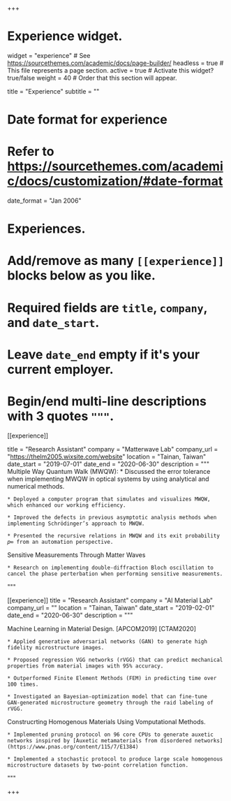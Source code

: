 +++
# Experience widget.
widget = "experience"  # See https://sourcethemes.com/academic/docs/page-builder/
headless = true  # This file represents a page section.
active = true  # Activate this widget? true/false
weight = 40  # Order that this section will appear.

title = "Experience"
subtitle = ""

# Date format for experience
#   Refer to https://sourcethemes.com/academic/docs/customization/#date-format
date_format = "Jan 2006"

# Experiences.
#   Add/remove as many `[[experience]]` blocks below as you like.
#   Required fields are `title`, `company`, and `date_start`.
#   Leave `date_end` empty if it's your current employer.
#   Begin/end multi-line descriptions with 3 quotes `"""`.
[[experience]]

  title = "Research Assistant"
  company = "Matterwave Lab"
  company_url = "https://thelm2005.wixsite.com/website"
  location = "Tainan, Taiwan"
  date_start = "2019-07-01"
  date_end = "2020-06-30"
  description = """
  Multiple Way Quantum Walk (MWQW):
    * Discussed the error tolerance when implementing MWQW in optical systems by using analytical and numerical methods.

    * Deployed a computer program that simulates and visualizes MWQW, which enhanced our working efficiency.

    * Improved the defects in previous asymptotic analysis methods when implementing Schrödinger’s approach to MWQW.

    * Presented the recursive relations in MWQW and its exit probability 𝑝∞ from an automation perspective.

  Sensitive Measurements Through Matter Waves

    * Research on implementing double‑diffraction Bloch oscillation to cancel the phase perterbation when performing sensitive measurements.
  """

[[experience]]
  title = "Research Assistant"
  company = "AI Material Lab"
  company_url = ""
  location = "Tainan, Taiwan"
  date_start = "2019-02-01"
  date_end = "2020-06-30"
  description = """

  Machine Learning in Material Design. [APCOM2019] [CTAM2020]

    * Applied generative adversarial networks (GAN) to generate high fidelity microstructure images.

    * Proposed regression VGG networks (rVGG) that can predict mechanical properties from material images with 95% accuracy.

    * Outperformed Finite Element Methods (FEM) in predicting time over 100 times.

    * Investigated an Bayesian‑optimization model that can fine‑tune GAN‑generated microstructure geometry through the raid labeling of rVGG.

  Construcrting Homogenous Materials Using Vomputational Methods.
    
    * Implemented pruning protocol on 96 core CPUs to generate auxetic networks inspired by [Auxetic metamaterials from disordered networks](https://www.pnas.org/content/115/7/E1384)

    * Implemented a stochastic protocol to produce large scale homogenous microstructure datasets by two‑point correlation function.
  """

+++

